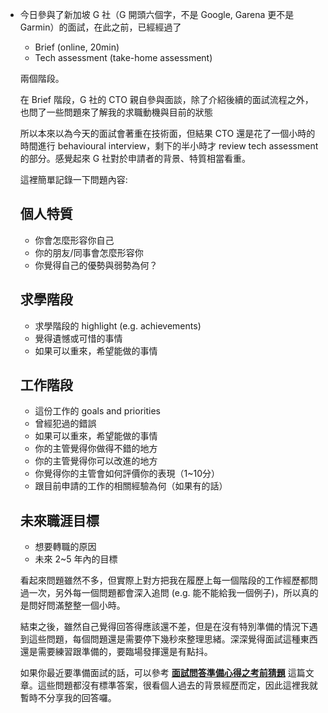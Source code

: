 - 今日參與了新加坡 G 社（G 開頭六個字，不是 Google, Garena 更不是 Garmin）的面試，在此之前，已經經過了

  - Brief (online, 20min)
  - Tech assessment (take-home assessment)

  兩個階段。

  在 Brief 階段，G 社的 CTO 親自參與面談，除了介紹後續的面試流程之外，也問了一些問題來了解我的求職動機與目前的狀態

  所以本來以為今天的面試會著重在技術面，但結果 CTO 還是花了一個小時的時間進行 behavioural interview，剩下的半小時才 review tech assessment 的部分。感覺起來 G 社對於申請者的背景、特質相當看重。

  這裡簡單記錄一下問題內容:

  ## 個人特質

  - 你會怎麼形容你自己
  - 你的朋友/同事會怎麼形容你
  - 你覺得自己的優勢與弱勢為何？

  ## 求學階段

  - 求學階段的 highlight (e.g. achievements)
  - 覺得遺憾或可惜的事情
  - 如果可以重來，希望能做的事情

  ## 工作階段

  - 這份工作的 goals and priorities
  - 曾經犯過的錯誤
  - 如果可以重來，希望能做的事情
  - 你的主管覺得你做得不錯的地方
  - 你的主管覺得你可以改進的地方
  - 你覺得你的主管會如何評價你的表現（1~10分）
  - 跟目前申請的工作的相關經驗為何（如果有的話）

  ## 未來職涯目標

  - 想要轉職的原因
  - 未來 2~5 年內的目標

  看起來問題雖然不多，但實際上對方把我在履歷上每一個階段的工作經歷都問過一次，另外每一個問題都會深入追問 (e.g. 能不能給我一個例子)，所以真的是問好問滿整整一個小時。

  結束之後，雖然自己覺得回答得應該還不差，但是在沒有特別準備的情況下遇到這些問題，每個問題還是需要停下幾秒來整理思緒。深深覺得面試這種東西還是需要練習跟準備的，要臨場發揮還是有點抖。

  如果你最近要準備面試的話，可以參考 [**面試問答準備心得之考前猜題**](https://medium.com/hulis-blog/interview-prepare-b815d938f0de) 這篇文章。這些問題都沒有標準答案，很看個人過去的背景經歷而定，因此這裡我就暫時不分享我的回答囉。